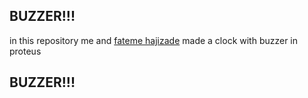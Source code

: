 <h2> BUZZER!!! </h2>
<p>
in this repository me and <a href="https://github.com/FatemeHajizade">fateme hajizade</a> made a clock with buzzer in proteus
</p>
<h2> BUZZER!!! </h2>
